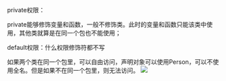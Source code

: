 private权限：

private能够修饰变量和函数，一般不修饰类。此时的变量和函数只能该类中使用，其他类就算是在同一个包也不能使用；

default权限：什么权限修饰符都不写

如果两个类在同一个包里，可以自由访问，声明对象可以使用Person，可以不使用全名。但是如果不在同一个包里，则无法访问。
![](https://i.imgur.com/KXI8Mp8.png)
